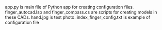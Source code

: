 app.py is main file of Python app for creating configuration files.
finger_autocad.lsp and finger_compass.cs are scripts for creating models in these CADs.
hand.jpg is test photo.
index_finger_config.txt is example of configuration file
